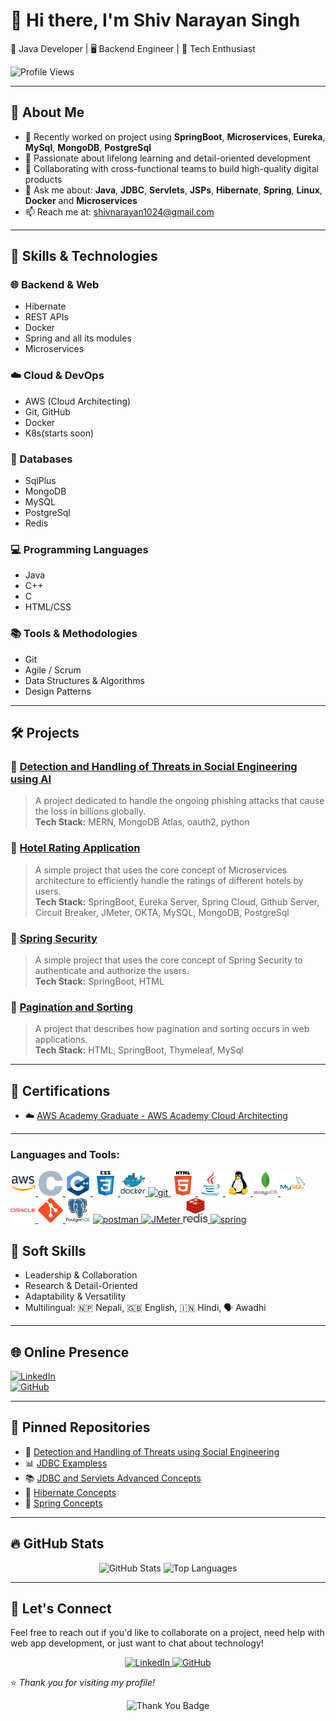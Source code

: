 # 👋 Hi there, I'm Shiv Narayan Singh  
🔧 Java Developer | 🖥 Backend Engineer | 🤖 Tech Enthusiast  

![Profile Views](https://komarev.com/ghpvc/?username=Shiv-Super-Hero&color=blueviolet)

---

## 🌟 About Me

- 🔭 Recently worked on project using **SpringBoot**, **Microservices**, **Eureka**, **MySql**, **MongoDB**, **PostgreSql**
- 🌱 Passionate about lifelong learning and detail-oriented development  
- 🤝 Collaborating with cross-functional teams to build high-quality digital products  
- 💬 Ask me about: **Java**, **JDBC**, **Servlets**, **JSPs**, **Hibernate**, **Spring**, **Linux**, **Docker** and **Microservices**  
- 📫 Reach me at: [shivnarayan1024@gmail.com](mailto:shivnarayan1024@gmail.com)

---

## 🚀 Skills & Technologies

### 🌐 Backend & Web
- Hibernate
- REST APIs
- Docker
- Spring and all its modules
- Microservices

### ☁️ Cloud & DevOps
- AWS (Cloud Architecting)
- Git, GitHub
- Docker
- K8s(starts soon)

### 💾 Databases
- SqlPlus
- MongoDB
- MySQL
- PostgreSql
- Redis

### 💻 Programming Languages
- Java
- C++
- C
- HTML/CSS

### 📚 Tools & Methodologies
- Git
- Agile / Scrum
- Data Structures & Algorithms
- Design Patterns
---

## 🛠 Projects

### 📘 [Detection and Handling of Threats in Social Engineering using AI](https://github.com/Shiv-Super-Hero/Detection-And-Handling-of-Threats-in-Social-Engineering-Using-AI)  
> A project dedicated to handle the ongoing phishing attacks that cause the loss in billions globally.  
**Tech Stack:** MERN, MongoDB Atlas, oauth2, python

### 🌾 [Hotel Rating Application](https://github.com/Shiv-Super-Hero/Hotel-Rating-Application)  
> A simple project that uses the core concept of Microservices architecture to efficiently handle the ratings of different hotels by users.  
**Tech Stack:** SpringBoot, Eureka Server, Spring Cloud, Github Server, Circuit Breaker, JMeter, OKTA, MySQL, MongoDB, PostgreSql

### 🌾 [Spring Security](https://github.com/Shiv-Super-Hero/Spring-Security)  
> A simple project that uses the core concept of Spring Security to authenticate and authorize the users.  
**Tech Stack:** SpringBoot, HTML

### 📍 [Pagination and Sorting](https://github.com/Shiv-Super-Hero/Pagination-and-Sorting-Example)  
> A project that describes how pagination and sorting occurs in web applications.  
**Tech Stack:** HTML, SpringBoot, Thymeleaf, MySql

---

## 📜 Certifications

- ☁️ [AWS Academy Graduate - AWS Academy Cloud Architecting](https://www.credly.com/badges/f2202e55-091f-4ef9-962f-7cc00f691668)
---
<h3 align="left">Languages and Tools:</h3>
<p align="left"> <a href="https://aws.amazon.com" target="_blank" rel="noreferrer"> <img src="https://raw.githubusercontent.com/devicons/devicon/master/icons/amazonwebservices/amazonwebservices-original-wordmark.svg" alt="aws" width="40" height="40"/> </a> <a href="https://www.cprogramming.com/" target="_blank" rel="noreferrer"> <img src="https://raw.githubusercontent.com/devicons/devicon/master/icons/c/c-original.svg" alt="c" width="40" height="40"/> </a> <a href="https://www.w3schools.com/cpp/" target="_blank" rel="noreferrer"> <img src="https://raw.githubusercontent.com/devicons/devicon/master/icons/cplusplus/cplusplus-original.svg" alt="cplusplus" width="40" height="40"/> </a> <a href="https://www.w3schools.com/css/" target="_blank" rel="noreferrer"> <img src="https://raw.githubusercontent.com/devicons/devicon/master/icons/css3/css3-original-wordmark.svg" alt="css3" width="40" height="40"/> </a> <a href="https://www.docker.com/" target="_blank" rel="noreferrer"> <img src="https://raw.githubusercontent.com/devicons/devicon/master/icons/docker/docker-original-wordmark.svg" alt="docker" width="40" height="40"/> </a> <a href="https://git-scm.com/" target="_blank" rel="noreferrer"> <img src="https://www.vectorlogo.zone/logos/git-scm/git-scm-icon.svg" alt="git" width="40" height="40"/> </a> <a href="https://www.w3.org/html/" target="_blank" rel="noreferrer"> <img src="https://raw.githubusercontent.com/devicons/devicon/master/icons/html5/html5-original-wordmark.svg" alt="html5" width="40" height="40"/> </a> <a href="https://www.java.com" target="_blank" rel="noreferrer"> <img src="https://raw.githubusercontent.com/devicons/devicon/master/icons/java/java-original.svg" alt="java" width="40" height="40"/> </a>  <a href="https://www.linux.org/" target="_blank" rel="noreferrer"> <img src="https://raw.githubusercontent.com/devicons/devicon/master/icons/linux/linux-original.svg" alt="linux" width="40" height="40"/> </a> <a href="https://www.mongodb.com/" target="_blank" rel="noreferrer"> <img src="https://raw.githubusercontent.com/devicons/devicon/master/icons/mongodb/mongodb-original-wordmark.svg" alt="mongodb" width="40" height="40"/> </a> <a href="https://www.mysql.com/" target="_blank" rel="noreferrer"> <img src="https://raw.githubusercontent.com/devicons/devicon/master/icons/mysql/mysql-original-wordmark.svg" alt="mysql" width="40" height="40"/> </a> <a href="https://www.oracle.com/" target="_blank" rel="noreferrer"> <img src="https://raw.githubusercontent.com/devicons/devicon/master/icons/oracle/oracle-original.svg" alt="oracle" width="40" height="40"/> </a> <a href="https://www.postgresql.org" target="_blank" rel="noreferrer"><a href="https://git-scm.com/" target="_blank" rel="noreferrer">
  <img src="https://raw.githubusercontent.com/devicons/devicon/master/icons/git/git-original.svg" alt="git" width="40" height="40"/>
</a> <img src="https://raw.githubusercontent.com/devicons/devicon/master/icons/postgresql/postgresql-original-wordmark.svg" alt="postgresql" width="40" height="40"/> </a> 
  <a href="https://postman.com" target="_blank" rel="noreferrer">
    <img src="https://uxwing.com/wp-content/themes/uxwing/download/brands-and-social-media/postman-icon.png" alt="postman" width="40" height="40"/>
  </a>
  <a href="https://jmeter.apache.org/" target="_blank" rel="noreferrer">
    <img src="https://icons.iconarchive.com/icons/simpleicons-team/simple/512/apache-jmeter-icon.png" alt="JMeter" width="40" height="40"/>
  </a>
 <a href="https://redis.io" target="_blank" rel="noreferrer"> <img src="https://raw.githubusercontent.com/devicons/devicon/master/icons/redis/redis-original-wordmark.svg" alt="redis" width="40" height="40"/> </a> <a href="https://spring.io/" target="_blank" rel="noreferrer"> <img src="https://www.vectorlogo.zone/logos/springio/springio-icon.svg" alt="spring" width="40" height="40"/> </a> </p>

## 💼 Soft Skills

- Leadership & Collaboration  
- Research & Detail-Oriented  
- Adaptability & Versatility  
- Multilingual: 🇳🇵 Nepali, 🇬🇧 English, 🇮🇳 Hindi, 🗣 Awadhi
---

## 🌐 Online Presence

[![LinkedIn](https://img.shields.io/badge/LinkedIn-blue?logo=linkedin)](https://www.linkedin.com/in/shiv-narayan-singh-b02603322/)  
[![GitHub](https://img.shields.io/badge/GitHub-000?logo=github)](https://github.com/Shiv-Super-Hero)  

---

## 📌 Pinned Repositories

- 🔧 [Detection and Handling of Threats using Social Engineering](https://github.com/Shiv-Super-Hero/Detection-And-Handling-of-Threats-in-Social-Engineering-Using-AI)  
- 📊 [JDBC Exampless](https://github.com/Shiv-Super-Hero/Jdbc-Examples)  
- 📚 [JDBC and Servlets Advanced Concepts](https://github.com/Shiv-Super-Hero/Jdbc_adv)  
- 📝 [Hibernate Concepts](https://github.com/Shiv-Super-Hero/Hibernate)
- 📝 [Spring Concepts](https://github.com/Shiv-Super-Hero/Spring)
---

## 🔥 GitHub Stats

<p align="center">
  <img src="https://github-readme-stats.vercel.app/api?username=Shiv-Super-Hero&show_icons=true&theme=tokyonight" alt="GitHub Stats" height="180"/>
  <img src="https://github-readme-stats.vercel.app/api/top-langs/?username=Shiv-Super-Hero&layout=compact&theme=tokyonight" alt="Top Languages" height="180"/>
</p>

---

## 🤝 Let's Connect

Feel free to reach out if you'd like to collaborate on a project, need help with web app development, or just want to chat about technology!

<p align="center">
  <a href="https://www.linkedin.com/in/shiv-narayan-singh-b02603322/" target="_blank">
    <img src="https://img.shields.io/badge/LinkedIn-0077B5?style=for-the-badge&logo=linkedin&logoColor=white" alt="LinkedIn"/>
  </a>
  <a href="https://github.com/Shiv-Super-Hero" target="_blank">
    <img src="https://img.shields.io/badge/GitHub-100000?style=for-the-badge&logo=github&logoColor=white" alt="GitHub"/>
  </a>
</p>

⭐️ *Thank you for visiting my profile!*
<p align="center">
  <img src="https://img.shields.io/badge/Thank%20You%20for%20Visiting-💖-pink?style=for-the-badge" alt="Thank You Badge"/>
</p>
